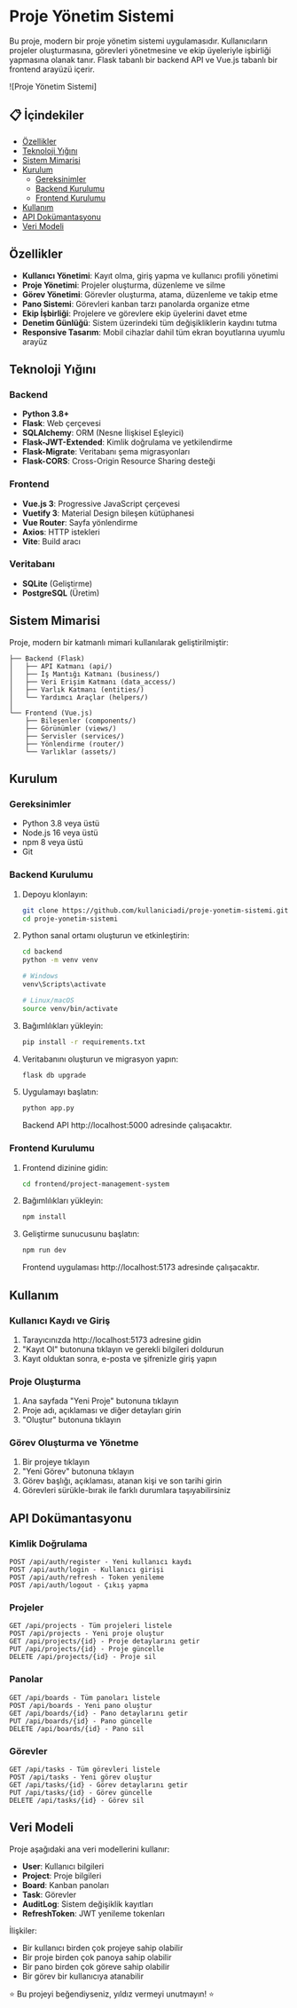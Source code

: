 # Proje Yönetim Sistemi

Bu proje, modern bir proje yönetim sistemi uygulamasıdır. Kullanıcıların projeler oluşturmasına, görevleri yönetmesine ve ekip üyeleriyle işbirliği yapmasına olanak tanır. Flask tabanlı bir backend API ve Vue.js tabanlı bir frontend arayüzü içerir.

![Proje Yönetim Sistemi]

## 📋 İçindekiler

- [Özellikler](#özellikler)
- [Teknoloji Yığını](#teknoloji-yığını)
- [Sistem Mimarisi](#sistem-mimarisi)
- [Kurulum](#kurulum)
  - [Gereksinimler](#gereksinimler)
  - [Backend Kurulumu](#backend-kurulumu)
  - [Frontend Kurulumu](#frontend-kurulumu)
- [Kullanım](#kullanım)
- [API Dokümantasyonu](#api-dokümantasyonu)
- [Veri Modeli](#veri-modeli)

## Özellikler

- **Kullanıcı Yönetimi**: Kayıt olma, giriş yapma ve kullanıcı profili yönetimi
- **Proje Yönetimi**: Projeler oluşturma, düzenleme ve silme
- **Görev Yönetimi**: Görevler oluşturma, atama, düzenleme ve takip etme
- **Pano Sistemi**: Görevleri kanban tarzı panolarda organize etme
- **Ekip İşbirliği**: Projelere ve görevlere ekip üyelerini davet etme
- **Denetim Günlüğü**: Sistem üzerindeki tüm değişikliklerin kaydını tutma
- **Responsive Tasarım**: Mobil cihazlar dahil tüm ekran boyutlarına uyumlu arayüz

## Teknoloji Yığını

### Backend
- **Python 3.8+**
- **Flask**: Web çerçevesi
- **SQLAlchemy**: ORM (Nesne İlişkisel Eşleyici)
- **Flask-JWT-Extended**: Kimlik doğrulama ve yetkilendirme
- **Flask-Migrate**: Veritabanı şema migrasyonları
- **Flask-CORS**: Cross-Origin Resource Sharing desteği

### Frontend
- **Vue.js 3**: Progressive JavaScript çerçevesi
- **Vuetify 3**: Material Design bileşen kütüphanesi
- **Vue Router**: Sayfa yönlendirme
- **Axios**: HTTP istekleri
- **Vite**: Build aracı

### Veritabanı
- **SQLite** (Geliştirme)
- **PostgreSQL** (Üretim)

## Sistem Mimarisi

Proje, modern bir katmanlı mimari kullanılarak geliştirilmiştir:

```
├── Backend (Flask)
│   ├── API Katmanı (api/)
│   ├── İş Mantığı Katmanı (business/)
│   ├── Veri Erişim Katmanı (data_access/)
│   ├── Varlık Katmanı (entities/)
│   └── Yardımcı Araçlar (helpers/)
│
└── Frontend (Vue.js)
    ├── Bileşenler (components/)
    ├── Görünümler (views/)
    ├── Servisler (services/)
    ├── Yönlendirme (router/)
    └── Varlıklar (assets/)
```

## Kurulum

### Gereksinimler

- Python 3.8 veya üstü
- Node.js 16 veya üstü
- npm 8 veya üstü
- Git

### Backend Kurulumu

1. Depoyu klonlayın:
   ```bash
   git clone https://github.com/kullaniciadi/proje-yonetim-sistemi.git
   cd proje-yonetim-sistemi
   ```

2. Python sanal ortamı oluşturun ve etkinleştirin:
   ```bash
   cd backend
   python -m venv venv
   
   # Windows
   venv\Scripts\activate
   
   # Linux/macOS
   source venv/bin/activate
   ```

3. Bağımlılıkları yükleyin:
   ```bash
   pip install -r requirements.txt
   ```

4. Veritabanını oluşturun ve migrasyon yapın:
   ```bash
   flask db upgrade
   ```

5. Uygulamayı başlatın:
   ```bash
   python app.py
   ```
   
   Backend API http://localhost:5000 adresinde çalışacaktır.

### Frontend Kurulumu

1. Frontend dizinine gidin:
   ```bash
   cd frontend/project-management-system
   ```

2. Bağımlılıkları yükleyin:
   ```bash
   npm install
   ```

3. Geliştirme sunucusunu başlatın:
   ```bash
   npm run dev
   ```
   
   Frontend uygulaması http://localhost:5173 adresinde çalışacaktır.

## Kullanım

### Kullanıcı Kaydı ve Giriş

1. Tarayıcınızda http://localhost:5173 adresine gidin
2. "Kayıt Ol" butonuna tıklayın ve gerekli bilgileri doldurun
3. Kayıt olduktan sonra, e-posta ve şifrenizle giriş yapın

### Proje Oluşturma

1. Ana sayfada "Yeni Proje" butonuna tıklayın
2. Proje adı, açıklaması ve diğer detayları girin
3. "Oluştur" butonuna tıklayın

### Görev Oluşturma ve Yönetme

1. Bir projeye tıklayın
2. "Yeni Görev" butonuna tıklayın
3. Görev başlığı, açıklaması, atanan kişi ve son tarihi girin
4. Görevleri sürükle-bırak ile farklı durumlara taşıyabilirsiniz

## API Dokümantasyonu

### Kimlik Doğrulama

```
POST /api/auth/register - Yeni kullanıcı kaydı
POST /api/auth/login - Kullanıcı girişi
POST /api/auth/refresh - Token yenileme
POST /api/auth/logout - Çıkış yapma
```

### Projeler

```
GET /api/projects - Tüm projeleri listele
POST /api/projects - Yeni proje oluştur
GET /api/projects/{id} - Proje detaylarını getir
PUT /api/projects/{id} - Proje güncelle
DELETE /api/projects/{id} - Proje sil
```

### Panolar

```
GET /api/boards - Tüm panoları listele
POST /api/boards - Yeni pano oluştur
GET /api/boards/{id} - Pano detaylarını getir
PUT /api/boards/{id} - Pano güncelle
DELETE /api/boards/{id} - Pano sil
```

### Görevler

```
GET /api/tasks - Tüm görevleri listele
POST /api/tasks - Yeni görev oluştur
GET /api/tasks/{id} - Görev detaylarını getir
PUT /api/tasks/{id} - Görev güncelle
DELETE /api/tasks/{id} - Görev sil
```

##  Veri Modeli

Proje aşağıdaki ana veri modellerini kullanır:

- **User**: Kullanıcı bilgileri
- **Project**: Proje bilgileri
- **Board**: Kanban panoları
- **Task**: Görevler
- **AuditLog**: Sistem değişiklik kayıtları
- **RefreshToken**: JWT yenileme tokenları

İlişkiler:
- Bir kullanıcı birden çok projeye sahip olabilir
- Bir proje birden çok panoya sahip olabilir
- Bir pano birden çok göreve sahip olabilir
- Bir görev bir kullanıcıya atanabilir

⭐️ Bu projeyi beğendiyseniz, yıldız vermeyi unutmayın! ⭐️ 

